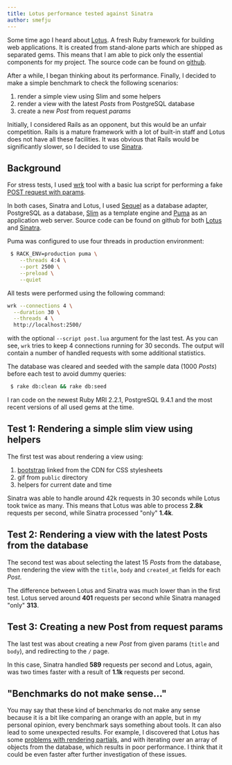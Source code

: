 ```yaml
---
title: Lotus performance tested against Sinatra
author: smefju
---
```


Some time ago I heard about [Lotus][home]. A fresh Ruby framework for building web applications. It is created from stand-alone parts which are shipped as separated gems. This means that I am able to pick only the essential components for my project. The source code can be found on [github][source].

After a while, I began thinking about its performance. Finally, I decided to make a simple benchmark to check the following scenarios:

1. render a simple view using Slim and some helpers
1. render a view with the latest *Posts* from PostgreSQL database
1. create a new *Post* from request *params*

Initially, I considered Rails as an opponent, but this would be an unfair competition. Rails is a mature framework with a lot of built-in staff and Lotus does not have all these facilities. It was obvious that Rails would be significantly slower, so I decided to use [Sinatra][sinatra].

## Background

For stress tests, I used [wrk][wrk] tool with a basic lua script for performing a fake [POST request with params][wrk-post].

In both cases, Sinatra and Lotus, I used [Sequel][sequel] as a database adapter, PostgreSQL as a database, [Slim][slim] as a template engine and [Puma][puma] as an application web server. Source code can be found on github for both [Lotus][lotus-repo] and [Sinatra][sinatra-repo].

Puma was configured to use four threads in production environment:

```bash
 $ RACK_ENV=production puma \
    --threads 4:4 \
    --port 2500 \
    --preload \
    --quiet
```

All tests were performed using the following command:

```bash
wrk --connections 4 \
  --duration 30 \
  --threads 4 \
  http://localhost:2500/
```

with the optional `--script post.lua` argument for the last test. As you can see, `wrk` tries to keep 4 connections running for 30 seconds. The output will contain a number of handled requests with some additional statistics.

The database was cleared and seeded with the sample data (1000 *Posts*) before each test to avoid dummy queries:

```bash
 $ rake db:clean && rake db:seed
```

I ran code on the newest Ruby MRI 2.2.1, PostgreSQL 9.4.1 and the most recent versions of all used gems at the time.

## Test 1: Rendering a simple slim view using helpers

The first test was about rendering a view using:

1. [bootstrap][bootstrap] linked from the CDN for CSS stylesheets
1. gif from `public` directory
1. helpers for current date and time

Sinatra was able to handle around 42k requests in 30 seconds while Lotus took twice as many. This means that Lotus was able to process **2.8k** requests per second, while Sinatra processed "only" **1.4k**.

## Test 2: Rendering a view with the latest Posts from the database

The second test was about selecting the latest 15 *Posts* from the database, then rendering the view with the `title`, `body` and `created_at` fields for each *Post*.

The difference between Lotus and Sinatra was much lower than in the first test. Lotus served around **401** requests per second while Sinatra managed "only" **313**.

## Test 3: Creating a new Post from request params

The last test was about creating a new *Post* from given params (`title` and `body`), and redirecting to the `/` page.

In this case, Sinatra handled **589** requests per second and Lotus, again, was two times faster with a result of **1.1k** requests per second.

## "Benchmarks do not make sense..."

You may say that these kind of benchmarks do not make any sense because it is a bit like comparing an orange with an apple, but in my personal opinion, every benchmark says something about tools. It can also lead to some unexpected results. For example, I discovered that Lotus has some [problems with rendering partials][issue], and with iterating over an array of objects from the database, which results in poor performance. I think that it could be even faster after further investigation of these issues.

[home]:         http://lotusrb.org
[source]:       https://github.com/lotus/lotus
[slim]:         http://slim-lang.com
[sinatra]:      http://www.sinatrarb.com
[lotus-repo]:   https://github.com/smt116/lotus-sample-application/tree/blog-post/lotus-performance-tested-against-sinatra
[sinatra-repo]: https://github.com/smt116/sinatra-sample-application/tree/blog-post/lotus-performance-tested-against-sinatra
[sequel]:       https://github.com/jeremyevans/sequel
[puma]:         http://puma.io
[wrk]:          https://github.com/wg/wrk
[wrk-post]:     https://gist.github.com/smt116/acaf11f50eb46428b4f3
[bootstrap]:    http://getbootstrap.com
[issue]:        https://github.com/lotus/lotus/issues/185
